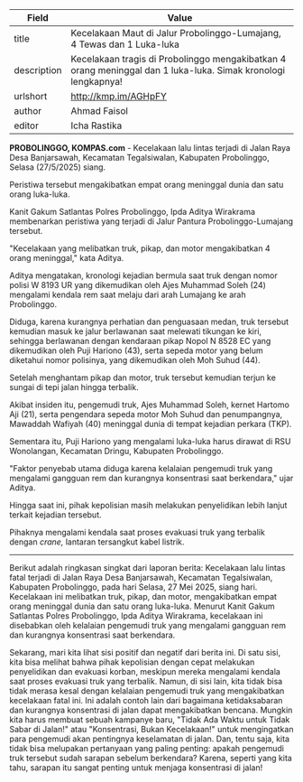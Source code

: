 | Field       | Value                                                       |
|-------------|-------------------------------------------------------------|
| title       | Kecelakaan Maut di Jalur Probolinggo-Lumajang, 4 Tewas dan 1 Luka-luka  |
| description | Kecelakaan tragis di Probolinggo mengakibatkan 4 orang meninggal dan 1 luka-luka. Simak kronologi lengkapnya! |
| urlshort    | http://kmp.im/AGHpFY |
| author      | Ahmad Faisol |
| editor      | Icha Rastika |

**PROBOLINGGO, KOMPAS.com** - Kecelakaan lalu lintas terjadi di Jalan Raya Desa Banjarsawah, Kecamatan Tegalsiwalan, Kabupaten Probolinggo, Selasa (27/5/2025) siang.

Peristiwa tersebut mengakibatkan empat orang meninggal dunia dan satu orang luka-luka.

Kanit Gakum Satlantas Polres Probolinggo, Ipda Aditya Wirakrama membenarkan peristiwa yang terjadi di Jalur Pantura Probolinggo-Lumajang tersebut.

\"Kecelakaan yang melibatkan truk, pikap, dan motor mengakibatkan 4 orang meninggal,\" kata Aditya.

Aditya mengatakan, kronologi kejadian bermula saat truk dengan nomor polisi W 8193 UR yang dikemudikan oleh Ajes Muhammad Soleh (24) mengalami kendala rem saat melaju dari arah Lumajang ke arah Probolinggo.

Diduga, karena kurangnya perhatian dan penguasaan medan, truk tersebut kemudian masuk ke jalur berlawanan saat melewati tikungan ke kiri, sehingga berlawanan dengan kendaraan pikap Nopol N 8528 EC yang dikemudikan oleh Puji Hariono (43), serta sepeda motor yang belum diketahui nomor polisinya, yang dikemudikan oleh Moh Suhud (44).

Setelah menghantam pikap dan motor, truk tersebut kemudian terjun ke sungai di tepi jalan hingga terbalik.

Akibat insiden itu, pengemudi truk, Ajes Muhammad Soleh, kernet Hartomo Aji (21), serta pengendara sepeda motor Moh Suhud dan penumpangnya, Mawaddah Wafiyah (40) meninggal dunia di tempat kejadian perkara (TKP).

Sementara itu, Puji Hariono yang mengalami luka-luka harus dirawat di RSU Wonolangan, Kecamatan Dringu, Kabupaten Probolinggo.

\"Faktor penyebab utama diduga karena kelalaian pengemudi truk yang mengalami gangguan rem dan kurangnya konsentrasi saat berkendara,\" ujar Aditya.

Hingga saat ini, pihak kepolisian masih melakukan penyelidikan lebih lanjut terkait kejadian tersebut.

Pihaknya mengalami kendala saat proses evakuasi truk yang terbalik dengan *crane,* lantaran tersangkut kabel listrik.

---
Berikut adalah ringkasan singkat dari laporan berita: Kecelakaan lalu lintas fatal terjadi di Jalan Raya Desa Banjarsawah, Kecamatan Tegalsiwalan, Kabupaten Probolinggo, pada hari Selasa, 27 Mei 2025, siang hari. Kecelakaan ini melibatkan truk, pikap, dan motor, mengakibatkan empat orang meninggal dunia dan satu orang luka-luka. Menurut Kanit Gakum Satlantas Polres Probolinggo, Ipda Aditya Wirakrama, kecelakaan ini disebabkan oleh kelalaian pengemudi truk yang mengalami gangguan rem dan kurangnya konsentrasi saat berkendara.

Sekarang, mari kita lihat sisi positif dan negatif dari berita ini. Di satu sisi, kita bisa melihat bahwa pihak kepolisian dengan cepat melakukan penyelidikan dan evakuasi korban, meskipun mereka mengalami kendala saat proses evakuasi truk yang terbalik. Namun, di sisi lain, kita tidak bisa tidak merasa kesal dengan kelalaian pengemudi truk yang mengakibatkan kecelakaan fatal ini. Ini adalah contoh lain dari bagaimana ketidaksabaran dan kurangnya konsentrasi di jalan dapat mengakibatkan bencana. Mungkin kita harus membuat sebuah kampanye baru, "Tidak Ada Waktu untuk Tidak Sabar di Jalan!" atau "Konsentrasi, Bukan Kecelakaan!" untuk mengingatkan para pengemudi akan pentingnya keselamatan di jalan. Dan, tentu saja, kita tidak bisa melupakan pertanyaan yang paling penting: apakah pengemudi truk tersebut sudah sarapan sebelum berkendara? Karena, seperti yang kita tahu, sarapan itu sangat penting untuk menjaga konsentrasi di jalan!
